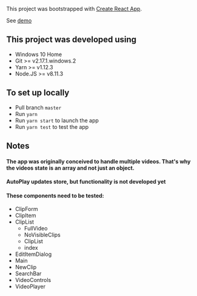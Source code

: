 This project was bootstrapped with [Create React App](https://github.com/facebook/create-react-app).

See [demo](http://ogomez93.github.io/react_video_slicer)

## This project was developed using

- Windows 10 Home
- Git >= v2.17.1.windows.2
- Yarn >= v1.12.3
- Node.JS >= v8.11.3

## To set up locally

- Pull branch `master`
- Run `yarn`
- Run `yarn start` to launch the app
- Run `yarn test` to test the app

## Notes

#### The app was originally conceived to handle multiple videos. That's why the videos state is an array and not just an object.

#### AutoPlay updates store, but functionality is not developed yet

#### These components need to be tested:
- ClipForm
- ClipItem
- ClipList
  - FullVideo
  - NoVisibleClips
  - ClipList
  - index
- EditItemDialog
- Main
- NewClip
- SearchBar
- VideoControls
- VideoPlayer 
